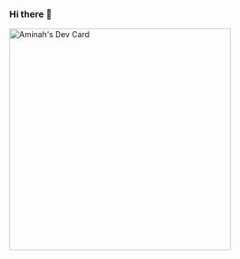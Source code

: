 ### Hi there 👋

<!--
**aminah-io/aminah-io** is a ✨ _special_ ✨ repository because its `README.md` (this file) appears on your GitHub profile.

Here are some ideas to get you started:

- 🔭 I’m currently working on ...
- 🌱 I’m currently learning ...
- 👯 I’m looking to collaborate on ...
- 🤔 I’m looking for help with ...
- 💬 Ask me about ...
- 📫 How to reach me: ...
- 😄 Pronouns: ...
- ⚡ Fun fact: ...
-->

<a href="https://app.daily.dev/aminah-io"><img src="https://api.daily.dev/devcards/44422bf9602b4f0599c0bf286f5bf8d8.png?r=s88" width="400" alt="Aminah's Dev Card"/></a>
